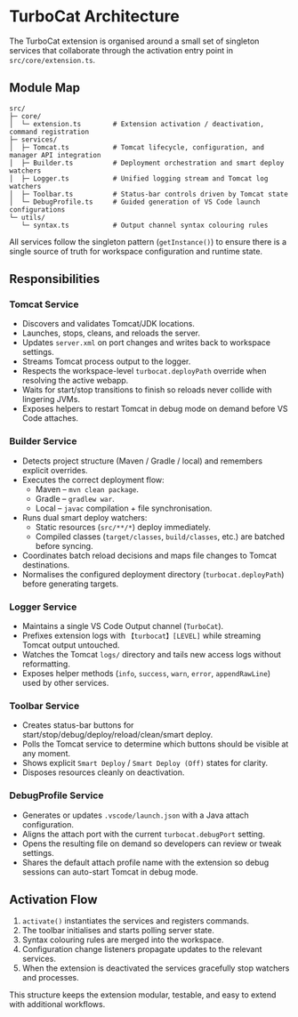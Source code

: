 # TurboCat Architecture

The TurboCat extension is organised around a small set of singleton services that collaborate through the activation entry point in `src/core/extension.ts`.

## Module Map

```
src/
├─ core/
│  └─ extension.ts        # Extension activation / deactivation, command registration
├─ services/
│  ├─ Tomcat.ts           # Tomcat lifecycle, configuration, and manager API integration
│  ├─ Builder.ts          # Deployment orchestration and smart deploy watchers
│  ├─ Logger.ts           # Unified logging stream and Tomcat log watchers
│  ├─ Toolbar.ts          # Status-bar controls driven by Tomcat state
│  └─ DebugProfile.ts     # Guided generation of VS Code launch configurations
└─ utils/
   └─ syntax.ts           # Output channel syntax colouring rules
```

All services follow the singleton pattern (`getInstance()`) to ensure there is a single source of truth for workspace configuration and runtime state.

## Responsibilities

### Tomcat Service
- Discovers and validates Tomcat/JDK locations.
- Launches, stops, cleans, and reloads the server.
- Updates `server.xml` on port changes and writes back to workspace settings.
- Streams Tomcat process output to the logger.
- Respects the workspace-level `turbocat.deployPath` override when resolving the active webapp.
- Waits for start/stop transitions to finish so reloads never collide with lingering JVMs.
- Exposes helpers to restart Tomcat in debug mode on demand before VS Code attaches.

### Builder Service
- Detects project structure (Maven / Gradle / local) and remembers explicit overrides.
- Executes the correct deployment flow:
  - Maven – `mvn clean package`.
  - Gradle – `gradlew war`.
  - Local – `javac` compilation + file synchronisation.
- Runs dual smart deploy watchers:
  - Static resources (`src/**/*`) deploy immediately.
  - Compiled classes (`target/classes`, `build/classes`, etc.) are batched before syncing.
- Coordinates batch reload decisions and maps file changes to Tomcat destinations.
- Normalises the configured deployment directory (`turbocat.deployPath`) before generating targets.

### Logger Service
- Maintains a single VS Code Output channel (`TurboCat`).
- Prefixes extension logs with `【turbocat】[LEVEL]` while streaming Tomcat output untouched.
- Watches the Tomcat `logs/` directory and tails new access logs without reformatting.
- Exposes helper methods (`info`, `success`, `warn`, `error`, `appendRawLine`) used by other services.

### Toolbar Service
- Creates status-bar buttons for start/stop/debug/deploy/reload/clean/smart deploy.
- Polls the Tomcat service to determine which buttons should be visible at any moment.
- Shows explicit `Smart Deploy` / `Smart Deploy (Off)` states for clarity.
- Disposes resources cleanly on deactivation.

### DebugProfile Service
- Generates or updates `.vscode/launch.json` with a Java attach configuration.
- Aligns the attach port with the current `turbocat.debugPort` setting.
- Opens the resulting file on demand so developers can review or tweak settings.
- Shares the default attach profile name with the extension so debug sessions can auto-start Tomcat in debug mode.

## Activation Flow
1. `activate()` instantiates the services and registers commands.
2. The toolbar initialises and starts polling server state.
3. Syntax colouring rules are merged into the workspace.
4. Configuration change listeners propagate updates to the relevant services.
5. When the extension is deactivated the services gracefully stop watchers and processes.

This structure keeps the extension modular, testable, and easy to extend with additional workflows.
